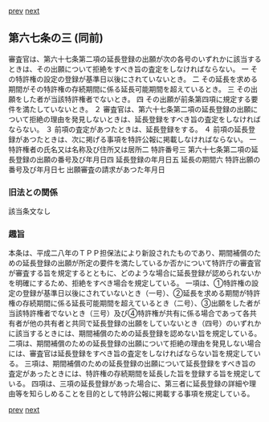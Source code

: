 [prev](/specific\markdowns\特許法\085_Mp-Ch_4-Se_1-At_67_2.md)
[next](/specific\markdowns\特許法\087_Mp-Ch_4-Se_1-At_67_4.md)
## 第六七条の三 (同前)
審査官は、第六十七条第二項の延長登録の出願が次の各号のいずれかに該当するときは、その出願について拒絶をすべき旨の査定をしなければならない。
一 その特許権の設定の登録が基準日以後にされていないとき。
二 その延長を求める期間がその特許権の存続期間に係る延長可能期間を超えているとき。
三 その出願をした者が当該特許権者でないとき。
四 その出願が前条第四項に規定する要件を満たしていないとき。
２ 審査官は、第六十七条第二項の延長登録の出願について拒絶の理由を発見しないときは、延長登録をすべき旨の査定をしなければならない。
３ 前項の査定があつたときは、延長登録をする。
４ 前項の延長登録があつたときは、次に掲げる事項を特許公報に掲載しなければならない。
一 特許権者の氏名又は名称及び住所又は居所二 特許番号三 第六十七条第二項の延長登録の出願の番号及び年月日四 延長登録の年月日五 延長の期間六 特許出願の番号及び年月日七 出願審査の請求があつた年月日

### 旧法との関係
該当条文なし

### 趣旨
本条は、平成二八年のＴＰＰ担保法により新設されたものであり、期間補償のための延長登録の出願が所定の要件を満たしているか否かについて特許庁の審査官が審査する旨を規定するとともに、どのような場合に延長登録が認められないかを明確にするため、拒絶をすべき場合を規定している。
一項は、①特許権の設定の登録が基準日以後にされていないとき（一号）、②延長を求める期間が特許権の存続期間に係る延長可能期間を超えているとき（二号）、③出願をした者が当該特許権者でないとき（三号）及び④特許権が共有に係る場合であって各共有者が他の共有者と共同で延長登録の出願をしていないとき（四号）のいずれかに該当するときには、期間補償のための延長登録を認めない旨を規定している。
二項は、期間補償のための延長登録の出願について拒絶の理由を発見しない場合には、審査官は延長登録をすべき旨の査定をしなければならない旨を規定している。
三項は、期間補償のための延長登録の出願について延長登録をすべき旨の査定があったときには、特許権の存続期間を延長した旨を登録する旨を規定している。
四項は、三項の延長登録があった場合に、第三者に延長登録の詳細や理由等を知らしめることを目的として特許公報に掲載する事項を規定している。

[prev](/specific\markdowns\特許法\085_Mp-Ch_4-Se_1-At_67_2.md)
[next](/specific\markdowns\特許法\087_Mp-Ch_4-Se_1-At_67_4.md)
